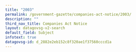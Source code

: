 ```yaml
---
title: "2003"
permalink: /government-gazette/companies-act-notice/2003/
description: ""
third_nav_title: Companies Act Notice
layout: datagovsg-v2-search
default_field: Subject
infotext: true
datagovsg-id: d_2882e2eb152c8f320ae1f37560cccd1a
---
```

